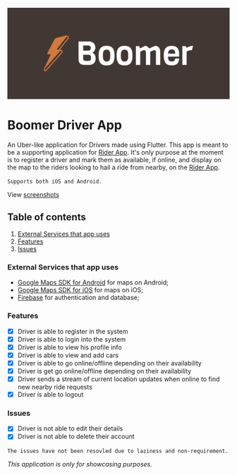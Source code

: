 ![image](https://github.com/gsbakshi/boomer-driver/blob/main/assets/logo/cover.png)
# Boomer Driver App

An Uber-like application for Drivers made using Flutter. This app is meant to be a supporting application for [Rider App](https://github.com/gsbakshi/boomer-rider). It's only purpose at the moment is to register a driver and mark them as available, if online, and display on the map to the riders looking to hail a ride from nearby, on the [Rider App](https://github.com/gsbakshi/boomer-rider).

`Supports both iOS and Android.`

View [screenshots](https://github.com/gsbakshi/boomer-driver/tree/main/screenshots)

## Table of contents

1. [External Services that app uses](#external-services-that-app-uses)
2. [Features](#features)
3. [Issues](#issues)


### External Services that app uses
- [Google Maps SDK for Android](https://developers.google.com/maps/documentation/android-sdk/overview) for maps on Android;
- [Google Maps SDK for iOS](https://developers.google.com/maps/documentation/ios-sdk/overview) for maps on iOS;
- [Firebase](https://firebase.google.com/) for authentication and database;

### Features

- [x] Driver is able to register in the system
- [x] Driver is able to login into the system
- [x] Driver is able to view his profile info
- [x] Driver is able to view and add cars
- [x] Driver is able to go online/offline depending on their availability
- [x] Driver is get go online/offline depending on their availability
- [x] Driver sends a stream of current location updates when online to find new nearby ride requests
- [x] Driver is able to logout

### Issues

- [x] Driver is not able to edit their details
- [x] Driver is not able to delete their account

``` The issues have not been resovled due to laziness and non-requirement. ```



*This application is only for showcasing purposes.*